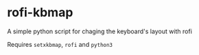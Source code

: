 # rofi-kbmap
A simple python script for chaging the keyboard's layout with rofi

Requires `setxkbmap`, `rofi` and `python3`

